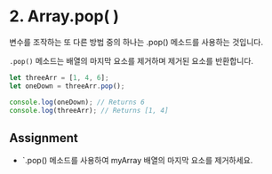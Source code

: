 # 2. Array.pop( )

변수를 조작하는 또 다른 방법 중의 하나는 .pop() 메소드를 사용하는 것입니다.

`.pop()` 메소드는 배열의 마지막 요소를 제거하며 제거된 요소를 반환합니다.

```js
let threeArr = [1, 4, 6];
let oneDown = threeArr.pop();

console.log(oneDown); // Returns 6
console.log(threeArr); // Returns [1, 4]
```

## Assignment

- `.pop() 메소드를 사용하여 myArray 배열의 마지막 요소를 제거하세요.
